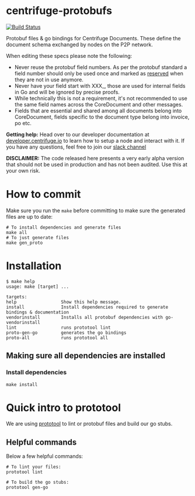 # centrifuge-protobufs
[![Build Status](https://travis-ci.com/centrifuge/centrifuge-protobufs.svg?token=Sbf68xBZUZLMB3kGTKcX&branch=master)](https://travis-ci.com/centrifuge/centrifuge-protobufs)

Protobuf files &amp; go bindings for Centrifuge Documents. These define the document schema exchanged by nodes on the P2P network.

When editing these specs please note the following:
- Never reuse the protobuf field numbers. As per the protobuf standard a field number should only be used once and marked as [reserved](https://developers.google.com/protocol-buffers/docs/proto#reserved) when they are not in use anymore.
- Never have your field start with XXX_, those are used for internal fields in Go and will be ignored by precise proofs.
- While technically this is not a requirement, it's not recommended to use the same field names across the CoreDocument and other messages.
- Fields that are essential and shared among all documents belong into CoreDocument, fields specific to the document type belong into invoice, po etc.


**Getting help:** Head over to our developer documentation at [developer.centrifuge.io](http://developer.centrifuge.io) to learn how to setup a node and interact with it. If you have any questions, feel free to join our [slack channel](https://join.slack.com/t/centrifuge-io/shared_invite/enQtNDYwMzQ5ODA3ODc0LTU4ZjU0NDNkOTNhMmUwNjI2NmQ2MjRiNzA4MGIwYWViNTkxYzljODU2OTk4NzM4MjhlOTNjMDAwNWZkNzY2YWY) 

**DISCLAIMER:** The code released here presents a very early alpha version that should not be used in production and has not been audited. Use this at your own risk.

# How to commit
Make sure you run the `make` before committing to make sure the generated files are up to date:

```bash,
# To install dependencies and generate files
make all
# To just generate files
make gen_proto
```

# Installation

```
$ make help
usage: make [target] ...

targets:
help                 Show this help message.
install              Install dependencies required to generate bindings & documentation
vendorinstall        Installs all protobuf dependencies with go-vendorinstall
lint                 runs prototool lint
proto-gen-go         generates the go bindings
proto-all            runs prototool all
```
## Making sure all dependencies are installed
### Install dependencies
```
make install
```

# Quick intro to prototool
We are using [prototool](https://github.com/uber/prototool) to lint or protobuf
files and build our go stubs.

## Helpful commands

Below a few helpful commands:

```
# To lint your files:
prototool lint

# To build the go stubs:
prototool gen-go

```

